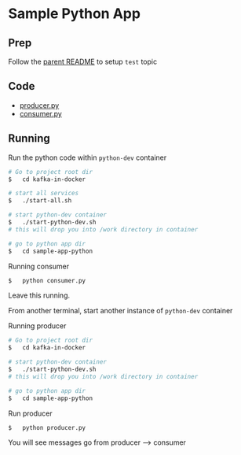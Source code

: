 # Sample Python App

## Prep

Follow the [parent README](../../README.md) to setup `test` topic

## Code

- [producer.py](producer.py)
- [consumer.py](consumer.py)

## Running

Run the python code within `python-dev` container

```bash
# Go to project root dir
$   cd kafka-in-docker  

# start all services
$   ./start-all.sh

# start python-dev container
$   ./start-python-dev.sh
# this will drop you into /work directory in container

# go to python app dir
$   cd sample-app-python
```

Running consumer

```bash
$   python consumer.py
```

Leave this running.

From another terminal, start another instance of `python-dev` container

Running producer

```bash
# Go to project root dir
$   cd kafka-in-docker  

# start python-dev container
$   ./start-python-dev.sh
# this will drop you into /work directory in container

# go to python app dir
$   cd sample-app-python
```

Run producer

```bash
$   python producer.py
```

You will see messages go from producer --> consumer

